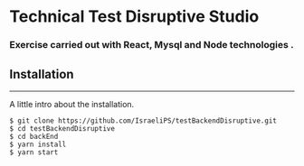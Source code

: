 # Technical Test Disruptive Studio

### Exercise carried out with React, Mysql and Node technologies .

## Installation

---

A little intro about the installation.

```
$ git clone https://github.com/IsraeliPS/testBackendDisruptive.git
$ cd testBackendDisruptive
$ cd backEnd
$ yarn install
$ yarn start
```
